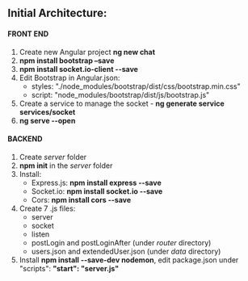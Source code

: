 ## Initial Architecture:

#### FRONT END
1.  Create new Angular project **ng new chat**
2.  **npm install bootstrap –save** 
3.  **npm install socket.io-client --save**
4.  Edit Bootstrap in Angular.json:
    * styles: "./node_modules/bootstrap/dist/css/bootstrap.min.css"
    * script: "node_modules/bootstrap/dist/js/bootstrap.js"
5.	Create a service to manage the socket - **ng generate service services/socket**
6.  **ng serve --open**


#### BACKEND
1. Create *server* folder
2. **npm init** in the *server* folder
3. Install:
    * Express.js:   **npm install express --save**
    * Socket.io:    **npm install socket.io --save** 
    * Cors: **npm install cors --save**
4.  Create 7 .js files:
    * server
    * socket
    * listen
    * postLogin and postLoginAfter (under *router* directory)
    * users.json and extendedUser.json (under *data* directory)
5.  Install **npm install --save-dev nodemon**, edit package.json under "scripts":    **"start": "server.js"**

